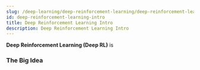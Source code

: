 ```yaml
---
slug: /deep-learning/deep-reinforcement-learning/deep-reinforcement-learning-intro
id: deep-reinforcement-learning-intro
title: Deep Reinforcement Learning Intro
description: Deep Reinforcement Learning Intro
---
```


**Deep Reinforcement Learning (Deep RL)** is

### The Big Idea

